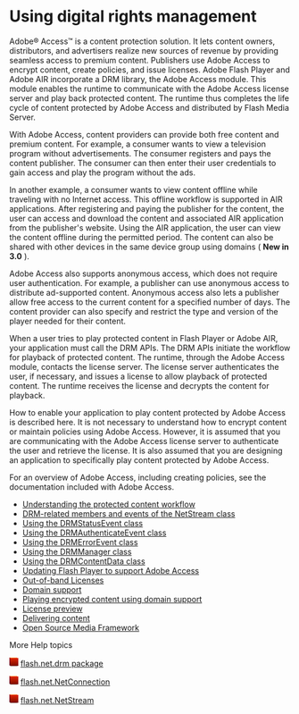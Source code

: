 # Using digital rights management

Adobe® Access™ is a content protection solution. It lets content owners,
distributors, and advertisers realize new sources of revenue by providing
seamless access to premium content. Publishers use Adobe Access to encrypt
content, create policies, and issue licenses. Adobe Flash Player and Adobe AIR
incorporate a DRM library, the Adobe Access module. This module enables the
runtime to communicate with the Adobe Access license server and play back
protected content. The runtime thus completes the life cycle of content
protected by Adobe Access and distributed by Flash Media Server.

With Adobe Access, content providers can provide both free content and premium
content. For example, a consumer wants to view a television program without
advertisements. The consumer registers and pays the content publisher. The
consumer can then enter their user credentials to gain access and play the
program without the ads.

In another example, a consumer wants to view content offline while traveling
with no Internet access. This offline workflow is supported in AIR applications.
After registering and paying the publisher for the content, the user can access
and download the content and associated AIR application from the publisher's
website. Using the AIR application, the user can view the content offline during
the permitted period. The content can also be shared with other devices in the
same device group using domains ( **New in 3.0** ).

Adobe Access also supports anonymous access, which does not require user
authentication. For example, a publisher can use anonymous access to distribute
ad-supported content. Anonymous access also lets a publisher allow free access
to the current content for a specified number of days. The content provider can
also specify and restrict the type and version of the player needed for their
content.

When a user tries to play protected content in Flash Player or Adobe AIR, your
application must call the DRM APIs. The DRM APIs initiate the workflow for
playback of protected content. The runtime, through the Adobe Access module,
contacts the license server. The license server authenticates the user, if
necessary, and issues a license to allow playback of protected content. The
runtime receives the license and decrypts the content for playback.

How to enable your application to play content protected by Adobe Access is
described here. It is not necessary to understand how to encrypt content or
maintain policies using Adobe Access. However, it is assumed that you are
communicating with the Adobe Access license server to authenticate the user and
retrieve the license. It is also assumed that you are designing an application
to specifically play content protected by Adobe Access.

For an overview of Adobe Access, including creating policies, see the
documentation included with Adobe Access.

- [Understanding the protected content workflow](./understanding-the-protected-content-workflow.md)
- [DRM-related members and events of the NetStream class](./drm-related-members-and-events-of-the-netstream-class.md)
- [Using the DRMStatusEvent class](./using-the-drmstatusevent-class.md)
- [Using the DRMAuthenticateEvent class](./using-the-drmauthenticateevent-class.md)
- [Using the DRMErrorEvent class](./using-the-drmerrorevent-class.md)
- [Using the DRMManager class](./using-the-drmmanager-class.md)
- [Using the DRMContentData class](./using-the-drmcontentdata-class.md)
- [Updating Flash Player to support Adobe Access](./updating-flash-player-to-support-adobe-access.md)
- [Out-of-band Licenses](./out-of-band-licenses.md)
- [Domain support](./domain-support.md)
- [Playing encrypted content using domain support](./playing-encryped-content-using-domain-support.md)
- [License preview](./license-preview.md)
- [Delivering content](./delivering-content.md)
- [Open Source Media Framework](./open-source-media-framework.md)

More Help topics

![](../../img/flashplatformLinkIndicator.png)
[flash.net.drm package](https://help.adobe.com/en_US/FlashPlatform/reference/actionscript/3/flash/net/drm/package-detail.html)

![](../../img/flashplatformLinkIndicator.png)
[flash.net.NetConnection](https://help.adobe.com/en_US/FlashPlatform/reference/actionscript/3/flash/net/NetConnection.html)

![](../../img/flashplatformLinkIndicator.png)
[flash.net.NetStream](https://help.adobe.com/en_US/FlashPlatform/reference/actionscript/3/flash/net/NetStream.html)
